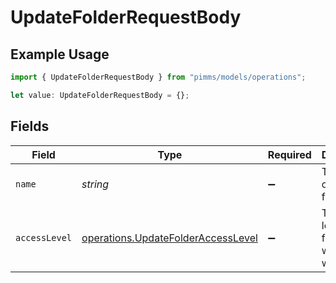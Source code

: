 # UpdateFolderRequestBody

## Example Usage

```typescript
import { UpdateFolderRequestBody } from "pimms/models/operations";

let value: UpdateFolderRequestBody = {};
```

## Fields

| Field                                                                                    | Type                                                                                     | Required                                                                                 | Description                                                                              |
| ---------------------------------------------------------------------------------------- | ---------------------------------------------------------------------------------------- | ---------------------------------------------------------------------------------------- | ---------------------------------------------------------------------------------------- |
| `name`                                                                                   | *string*                                                                                 | :heavy_minus_sign:                                                                       | The name of the folder.                                                                  |
| `accessLevel`                                                                            | [operations.UpdateFolderAccessLevel](../../models/operations/updatefolderaccesslevel.md) | :heavy_minus_sign:                                                                       | The access level of the folder within the workspace.                                     |